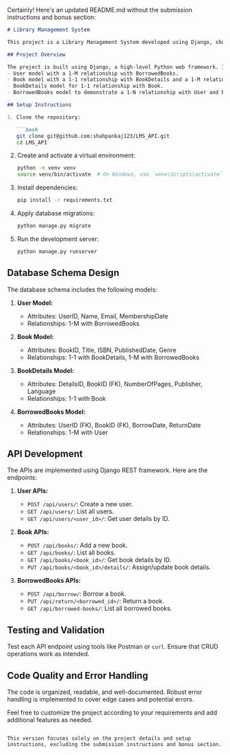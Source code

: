 Certainly! Here's an updated README.md without the submission instructions and bonus section:

```markdown
# Library Management System

This project is a Library Management System developed using Django, showcasing models with 1-1, 1-M, and M-M relationships. It includes APIs to interact with these models.

## Project Overview

The project is built using Django, a high-level Python web framework. It implements a Library Management System with the following features:
- User model with a 1-M relationship with BorrowedBooks.
- Book model with a 1-1 relationship with BookDetails and a 1-M relationship with BorrowedBooks.
- BookDetails model for 1-1 relationship with Book.
- BorrowedBooks model to demonstrate a 1-N relationship with User and Book.

## Setup Instructions

1. Clone the repository:

   ```bash
   git clone git@github.com:shahpankaj123/LMS_API.git
   cd LMS_API
   ```

2. Create and activate a virtual environment:

   ```bash
   python -m venv venv
   source venv/bin/activate  # On Windows, use `venv\Scripts\activate`
   ```

3. Install dependencies:

   ```bash
   pip install -r requirements.txt
   ```

4. Apply database migrations:

   ```bash
   python manage.py migrate
   ```

5. Run the development server:

   ```bash
   python manage.py runserver
   ```

## Database Schema Design

The database schema includes the following models:

1. **User Model:**
   - Attributes: UserID, Name, Email, MembershipDate
   - Relationships: 1-M with BorrowedBooks

2. **Book Model:**
   - Attributes: BookID, Title, ISBN, PublishedDate, Genre
   - Relationships: 1-1 with BookDetails, 1-M with BorrowedBooks

3. **BookDetails Model:**
   - Attributes: DetailsID, BookID (FK), NumberOfPages, Publisher, Language
   - Relationships: 1-1 with Book

4. **BorrowedBooks Model:**
   - Attributes: UserID (FK), BookID (FK), BorrowDate, ReturnDate
   - Relationships: 1-M with User

## API Development

The APIs are implemented using Django REST framework. Here are the endpoints:

1. **User APIs:**
   - `POST /api/users/`: Create a new user.
   - `GET /api/users/`: List all users.
   - `GET /api/users/<user_id>/`: Get user details by ID.

2. **Book APIs:**
   - `POST /api/books/`: Add a new book.
   - `GET /api/books/`: List all books.
   - `GET /api/books/<book_id>/`: Get book details by ID.
   - `PUT /api/books/<book_id>/details/`: Assign/update book details.

3. **BorrowedBooks APIs:**
   - `POST /api/borrow/`: Borrow a book.
   - `PUT /api/return/<borrowed_id>/`: Return a book.
   - `GET /api/borrowed-books/`: List all borrowed books.

## Testing and Validation

Test each API endpoint using tools like Postman or `curl`. Ensure that CRUD operations work as intended.

## Code Quality and Error Handling

The code is organized, readable, and well-documented. Robust error handling is implemented to cover edge cases and potential errors.

Feel free to customize the project according to your requirements and add additional features as needed.
```

This version focuses solely on the project details and setup instructions, excluding the submission instructions and bonus section.

